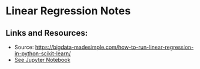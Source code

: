 # Linear Regression Notes

## Links and Resources:

- Source: https://bigdata-madesimple.com/how-to-run-linear-regression-in-python-scikit-learn/
- [See Jupyter Notebook](practice-linear-regression.ipynb)
